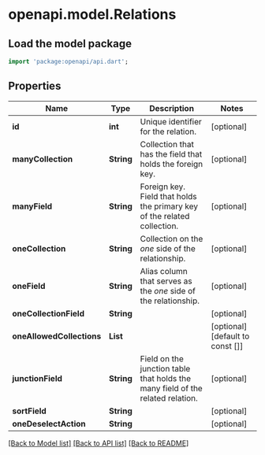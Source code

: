 # openapi.model.Relations

## Load the model package
```dart
import 'package:openapi/api.dart';
```

## Properties
Name | Type | Description | Notes
------------ | ------------- | ------------- | -------------
**id** | **int** | Unique identifier for the relation. | [optional] 
**manyCollection** | **String** | Collection that has the field that holds the foreign key. | [optional] 
**manyField** | **String** | Foreign key. Field that holds the primary key of the related collection. | [optional] 
**oneCollection** | **String** | Collection on the _one_ side of the relationship. | [optional] 
**oneField** | **String** | Alias column that serves as the _one_ side of the relationship. | [optional] 
**oneCollectionField** | **String** |  | [optional] 
**oneAllowedCollections** | **List<String>** |  | [optional] [default to const []]
**junctionField** | **String** | Field on the junction table that holds the many field of the related relation. | [optional] 
**sortField** | **String** |  | [optional] 
**oneDeselectAction** | **String** |  | [optional] 

[[Back to Model list]](../README.md#documentation-for-models) [[Back to API list]](../README.md#documentation-for-api-endpoints) [[Back to README]](../README.md)



